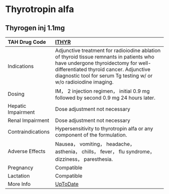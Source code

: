 # Thyrotropin alfa

## Thyrogen inj 1.1mg

| TAH Drug Code      | [ITHYR](https://www.tahsda.org.tw/drugs/hissearch.php?drug_code=ITHYR)                                                                                                                                                                       |
|:-------------------|:---------------------------------------------------------------------------------------------------------------------------------------------------------------------------------------------------------------------------------------------|
| Indications        | Adjunctive treatment for radioiodine ablation of thyroid tissue remnants in patients who have undergone thyroidectomy for well-differentiated thyroid cancer. Adjunctive diagnostic tool for serum Tg testing w/ or w/o radioiodine imaging. |
| Dosing             | IM， 2 injection regimen， initial 0.9 mg followed by second 0.9 mg 24 hours later.                                                                                                                                                          |
| Hepatic Impairment | Dose adjustment not necessary                                                                                                                                                                                                                |
| Renal Impairment   | Dose adjustment not necessary                                                                                                                                                                                                                |
| Contraindications  | Hypersensitivity to thyrotropin alfa or any component of the formulation.                                                                                                                                                                    |
| Adverse Effects    | Nausea， vomiting， headache， asthenia， chills， fever， flu syndrome， dizziness， paresthesia.                                                                                                                                           |
| Pregnancy          | Compatible                                                                                                                                                                                                                                   |
| Lactation          | Compatible                                                                                                                                                                                                                                   |
| More Info          | [UpToDate](https://www.uptodate.com/contents/thyrotropin-alfa-drug-information)                                                                                                                                                              |

